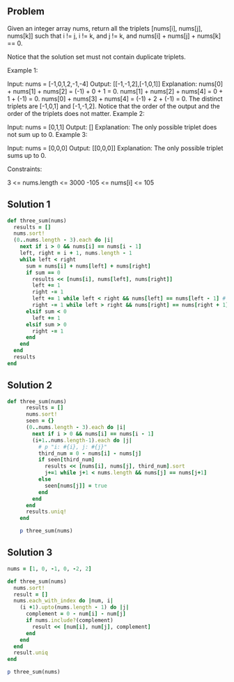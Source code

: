 ## Problem

Given an integer array nums, return all the triplets [nums[i], nums[j], nums[k]] such that i != j, i != k, and j != k, and nums[i] + nums[j] + nums[k] == 0.

Notice that the solution set must not contain duplicate triplets.

 

Example 1:

Input: nums = [-1,0,1,2,-1,-4]
Output: [[-1,-1,2],[-1,0,1]]
Explanation: 
nums[0] + nums[1] + nums[2] = (-1) + 0 + 1 = 0.
nums[1] + nums[2] + nums[4] = 0 + 1 + (-1) = 0.
nums[0] + nums[3] + nums[4] = (-1) + 2 + (-1) = 0.
The distinct triplets are [-1,0,1] and [-1,-1,2].
Notice that the order of the output and the order of the triplets does not matter.
Example 2:

Input: nums = [0,1,1]
Output: []
Explanation: The only possible triplet does not sum up to 0.
Example 3:

Input: nums = [0,0,0]
Output: [[0,0,0]]
Explanation: The only possible triplet sums up to 0.
 

Constraints:

3 <= nums.length <= 3000
-105 <= nums[i] <= 105


## Solution 1

```ruby
def three_sum(nums)
  results = []
  nums.sort!
  (0..nums.length - 3).each do |i|
    next if i > 0 && nums[i] == nums[i - 1]
    left, right = i + 1, nums.length - 1
    while left < right
      sum = nums[i] + nums[left] + nums[right]
      if sum == 0 
        results << [nums[i], nums[left], nums[right]]
        left += 1
        right -= 1
        left += 1 while left < right && nums[left] == nums[left - 1] # skip duplicates
        right -= 1 while left > right && nums[right] == nums[right + 1] # skip duplicates
      elsif sum < 0
        left += 1
      elsif sum > 0
        right -= 1
      end
    end
  end
  results
end
```

## Solution 2

```ruby
def three_sum(nums)
      results = []
      nums.sort!
      seen = {}
      (0..nums.length - 3).each do |i|
        next if i > 0 && nums[i] == nums[i - 1]
        (i+1..nums.length-1).each do |j|
          # p "i: #{i}, j: #{j}"
          third_num = 0 - nums[i] - nums[j]
          if seen[third_num]
            results << [nums[i], nums[j], third_num].sort
            j+=1 while j+1 < nums.length && nums[j] == nums[j+1]
          else
            seen[nums[j]] = true
          end
        end
      end
      results.uniq!
    end

    p three_sum(nums)
```

## Solution 3

```ruby
nums = [1, 0, -1, 0, -2, 2]

def three_sum(nums)
  nums.sort!
  result = []
  nums.each_with_index do |num, i|
    (i +1).upto(nums.length - 1) do |j|
      complement = 0 - num[i] - num[j]
      if nums.include?(complement)
        result << [num[i], num[j], complement]
      end
    end
  end
  result.uniq
end

p three_sum(nums)

```
